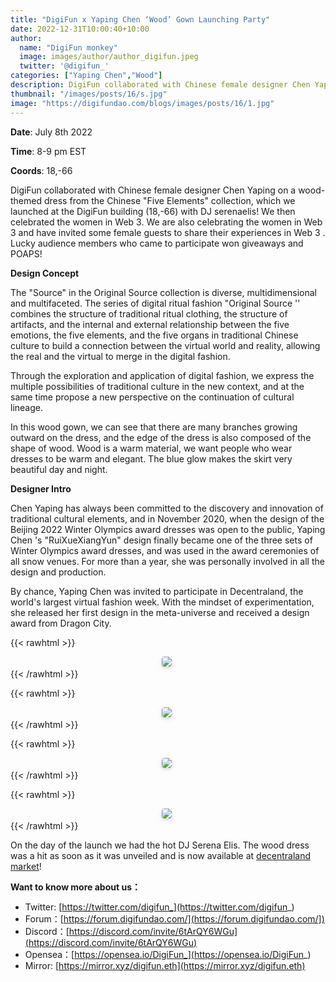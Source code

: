```yaml
---
title: "DigiFun x Yaping Chen ‘Wood’ Gown Launching Party"
date: 2022-12-31T10:00:40+10:00
author:
  name: "DigiFun monkey"
  image: images/author/author_digifun.jpeg
  twitter: '@digifun_'
categories: ["Yaping Chen","Wood"]
description: DigiFun collaborated with Chinese female designer Chen Yaping on a wood-themed dress from the Chinese "Five Elements" collection.
thumbnail: "/images/posts/16/s.jpg"
image: "https://digifundao.com/blogs/images/posts/16/1.jpg"
---
```

**Date**: July 8th 2022

**Time**: 8-9 pm EST

**Coords**: 18,-66

DigiFun collaborated with Chinese female designer Chen Yaping on a wood-themed dress from the Chinese "Five Elements" collection, which we launched at the DigiFun building (18,-66) with DJ serenaelis! We then celebrated the women in Web 3. We are also celebrating the women in Web 3 and have invited some female guests to share their experiences in Web 3 . Lucky audience members who came to participate won giveaways and POAPS!

**Design Concept**

The "Source" in the Original Source collection is diverse, multidimensional and multifaceted. The series of digital ritual fashion "Original Source '' combines the structure of traditional ritual clothing, the structure of artifacts, and the internal and external relationship between the five emotions, the five elements, and the five organs in traditional Chinese culture to build a connection between the virtual world and reality, allowing the real and the virtual to merge in the digital fashion.

Through the exploration and application of digital fashion, we express the multiple possibilities of traditional culture in the new context, and at the same time propose a new perspective on the continuation of cultural lineage.

In this wood gown, we can see that there are many branches growing outward on the dress, and the edge of the dress is also composed of the shape of wood.  Wood is a warm material, we want people who wear dresses to be warm and elegant. The blue glow makes the skirt very beautiful day and night.

**Designer Intro**

Chen Yaping has always been committed to the discovery and innovation of traditional cultural elements, and in November 2020, when the design of the Beijing 2022 Winter Olympics award dresses was open to the public, Yaping Chen 's "RuiXueXiangYun" design finally became one of the three sets of Winter Olympics award dresses, and was used in the award ceremonies of all snow venues. For more than a year, she was personally involved in all the design and production.

By chance, Yaping Chen was invited to participate in Decentraland, the world's largest virtual fashion week. With the mindset of experimentation, she released her first design in the meta-universe and received a design award from Dragon City.


{{< rawhtml >}}
<center>
    <img 
      style="border-radius: 0.3125em; box-shadow: 0 2px 4px 0 rgba(34,36,38,.12),0 2px 10px 0 rgba(34,36,38,.08);"
      src="https://digifundao.com/blogs/images/posts/16/2.jpg"
    >
    <div 
      style="color:orange; border-bottom: 1px solid #d9d9d9;
      display: inline-block;
      color: #999;"
    >
    </div>
</center>
{{< /rawhtml >}}

{{< rawhtml >}}
<center>
    <img 
      style="border-radius: 0.3125em; box-shadow: 0 2px 4px 0 rgba(34,36,38,.12),0 2px 10px 0 rgba(34,36,38,.08);"
      src="https://digifundao.com/blogs/images/posts/16/3.jpg"
    >
    <div 
      style="color:orange; border-bottom: 1px solid #d9d9d9;
      display: inline-block;
      color: #999;"
    >
    </div>
</center>
{{< /rawhtml >}}

{{< rawhtml >}}
<center>
    <img 
      style="border-radius: 0.3125em; box-shadow: 0 2px 4px 0 rgba(34,36,38,.12),0 2px 10px 0 rgba(34,36,38,.08);"
      src="https://digifundao.com/blogs/images/posts/16/4.jpg"
    >
    <div 
      style="color:orange; border-bottom: 1px solid #d9d9d9;
      display: inline-block;
      color: #999;"
    >
    </div>
</center>
{{< /rawhtml >}}

{{< rawhtml >}}
<center>
    <img 
      style="border-radius: 0.3125em; box-shadow: 0 2px 4px 0 rgba(34,36,38,.12),0 2px 10px 0 rgba(34,36,38,.08);"
      src="https://digifundao.com/blogs/images/posts/16/5.jpg"
    >
    <div 
      style="color:orange; border-bottom: 1px solid #d9d9d9;
      display: inline-block;
      color: #999;"
    >
    </div>
</center>
{{< /rawhtml >}}

On the day of the launch we had the hot DJ Serena Elis. The wood dress was a hit as soon as it was unveiled and is now available at [decentraland market](https://market.decentraland.org/contracts/0xc22357eeb0709820f8f54306c4aa34f50888dc9c/items/0)!

**Want to know more about us：**

- Twitter: [https://twitter.com/digifun_](https://twitter.com/digifun_)
- Forum：[https://forum.digifundao.com/](https://forum.digifundao.com/])
- Discord：[https://discord.com/invite/6tArQY6WGu](https://discord.com/invite/6tArQY6WGu)
- Opensea：[https://opensea.io/DigiFun_](https://opensea.io/DigiFun_)
- Mirror: [https://mirror.xyz/digifun.eth](https://mirror.xyz/digifun.eth)